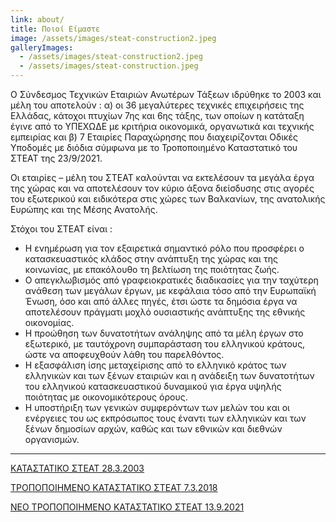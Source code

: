```yaml
---
link: about/
title: Ποιοί Είμαστε
image: /assets/images/steat-construction2.jpeg
galleryImages:
  - /assets/images/steat-construction2.jpeg
  - /assets/images/steat-construction.jpeg
---
```

Ο Σύνδεσμος Τεχνικών Εταιριών Ανωτέρων Τάξεων ιδρύθηκε το 2003 και μέλη του αποτελούν : α) οι 36 μεγαλύτερες τεχνικές επιχειρήσεις της Ελλάδας, κάτοχοι πτυχίων 7ης και 6ης τάξης, των οποίων η κατάταξη έγινε από το ΥΠΕΧΩΔΕ με κριτήρια οικονομικά, οργανωτικά και τεχνικής εμπειρίας και β) 7  Εταιρίες Παραχώρησης που διαχειρίζονται Οδικές Υποδομές με διόδια σύμφωνα με το Τροποποιημένο Καταστατικό του ΣΤΕΑΤ της 23/9/2021. 

Οι εταιρίες – μέλη του ΣΤΕΑΤ καλούνται να εκτελέσουν τα μεγάλα έργα της χώρας και να αποτελέσουν τον κύριο άξονα διείσδυσης στις αγορές του εξωτερικού και ειδικότερα στις χώρες των Βαλκανίων, της ανατολικής Ευρώπης και της Μέσης Ανατολής. 

Στόχοι του ΣΤΕΑΤ είναι :

* Η ενημέρωση για τον εξαιρετικά σημαντικό ρόλο που προσφέρει ο κατασκευαστικός κλάδος στην ανάπτυξη της χώρας και της κοινωνίας, με επακόλουθο τη βελτίωση της ποιότητας ζωής. 
* Ο απεγκλωβισμός από γραφειοκρατικές διαδικασίες για την ταχύτερη ανάθεση των μεγάλων έργων, με κεφάλαια τόσο από την Ευρωπαϊκή Ένωση, όσο και από άλλες πηγές, έτσι ώστε τα δημόσια έργα να αποτελέσουν πράγματι μοχλό ουσιαστικής ανάπτυξης της εθνικής οικονομίας.​
* Η προώθηση των δυνατοτήτων ανάληψης από τα μέλη έργων στο εξωτερικό, με ταυτόχρονη συμπαράσταση του ελληνικού κράτους, ώστε να αποφευχθούν λάθη του παρελθόντος.
* ​Η εξασφάλιση ίσης μεταχείρισης από το ελληνικό κράτος των ελληνικών και των ξένων εταιριών και η ανάδειξη των δυνατοτήτων του ελληνικού κατασκευαστικού δυναμικού για έργα υψηλής ποιότητας με οικονομικότερους όρους.
* ​Η υποστήριξη των γενικών συμφερόντων των μελών του και οι ενέργειες του ως εκπρόσωπος τους έναντι των ελληνικών και των ξένων δημοσίων αρχών, καθώς και των εθνικών και διεθνών οργανισμών.

- - -

[ΚΑΤΑΣΤΑΤΙΚΟ ΣΤΕΑΤ 28.3.2003](</assets/files/ΚΑΤΑΣΤΑΤΙΚΟ ΣΤΕΑΤ 28.3.2003.tif>)

[ΤΡΟΠΟΠΟΙΗΜΕΝΟ ΚΑΤΑΣΤΑΤΙΚΟ ΣΤΕΑΤ 7.3.2018](</assets/files/ΤΡΟΠΟΠΟΙΗΜΕΝΟ ΚΑΤΑΣΤΑΤΙΚΟ ΣΤΕΑΤ 7.3.2018.pdf>)

[ΝΕΟ ΤΡΟΠΟΠΟΙΗΜΕΝΟ ΚΑΤΑΣΤΑΤΙΚΟ ΣΤΕΑΤ 13.9.2021](</assets/files/Νέο Τροποποιημένο Καταστατικό ΣΤΕΑΤ 13.9.2021.pdf>)


